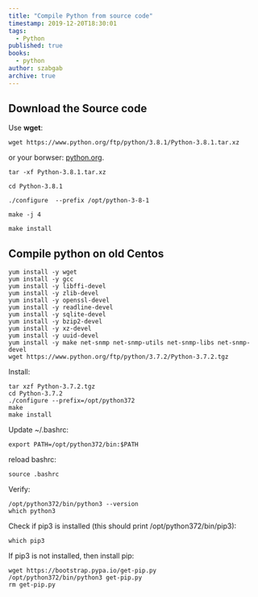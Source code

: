 ```yaml
---
title: "Compile Python from source code"
timestamp: 2019-12-20T18:30:01
tags:
  - Python
published: true
books:
  - python
author: szabgab
archive: true
---
```



## Download the Source code

Use <b>wget</b>:

```
wget https://www.python.org/ftp/python/3.8.1/Python-3.8.1.tar.xz
```

or your borwser: [python.org](https://www.python.org/downloads/).

```
tar -xf Python-3.8.1.tar.xz
```

```
cd Python-3.8.1
```

```
./configure  --prefix /opt/python-3-8-1
```

```
make -j 4
```

```
make install
```

## Compile python on old Centos

```
yum install -y wget
yum install -y gcc
yum install -y libffi-devel
yum install -y zlib-devel
yum install -y openssl-devel
yum install -y readline-devel
yum install -y sqlite-devel
yum install -y bzip2-devel
yum install -y xz-devel
yum install -y uuid-devel
yum install -y make net-snmp net-snmp-utils net-snmp-libs net-snmp-devel
wget https://www.python.org/ftp/python/3.7.2/Python-3.7.2.tgz
```


Install:

```
tar xzf Python-3.7.2.tgz
cd Python-3.7.2
./configure --prefix=/opt/python372
make
make install
```


Update ~/.bashrc:

```
export PATH=/opt/python372/bin:$PATH
```

reload bashrc:

```
source .bashrc
```

Verify:

```
/opt/python372/bin/python3 --version
which python3
```


Check if pip3 is installed (this should print /opt/python372/bin/pip3):

```
which pip3
```

If pip3 is not installed, then install pip:

```
wget https://bootstrap.pypa.io/get-pip.py
/opt/python372/bin/python3 get-pip.py
rm get-pip.py
```

